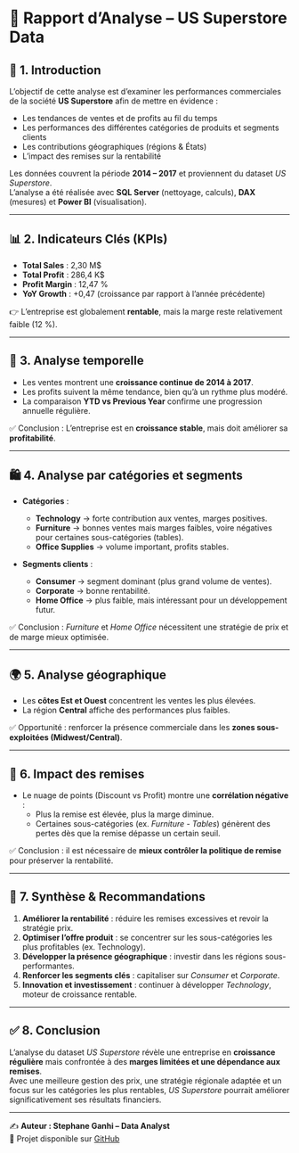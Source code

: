 # 🛒 Rapport d’Analyse – US Superstore Data

## 📌 1. Introduction
L’objectif de cette analyse est d’examiner les performances commerciales de la société **US Superstore** afin de mettre en évidence :  
- Les tendances de ventes et de profits au fil du temps  
- Les performances des différentes catégories de produits et segments clients  
- Les contributions géographiques (régions & États)  
- L’impact des remises sur la rentabilité  

Les données couvrent la période **2014 – 2017** et proviennent du dataset *US Superstore*.  
L’analyse a été réalisée avec **SQL Server** (nettoyage, calculs), **DAX** (mesures) et **Power BI** (visualisation).

---

## 📊 2. Indicateurs Clés (KPIs)
- **Total Sales** : 2,30 M$  
- **Total Profit** : 286,4 K$  
- **Profit Margin** : 12,47 %  
- **YoY Growth** : +0,47 (croissance par rapport à l’année précédente)  

👉 L’entreprise est globalement **rentable**, mais la marge reste relativement faible (12 %).

---

## 📅 3. Analyse temporelle
- Les ventes montrent une **croissance continue de 2014 à 2017**.  
- Les profits suivent la même tendance, bien qu’à un rythme plus modéré.  
- La comparaison **YTD vs Previous Year** confirme une progression annuelle régulière.  

✅ Conclusion : L’entreprise est en **croissance stable**, mais doit améliorer sa **profitabilité**.

---

## 🛍 4. Analyse par catégories et segments
- **Catégories** :
  - **Technology** → forte contribution aux ventes, marges positives.  
  - **Furniture** → bonnes ventes mais marges faibles, voire négatives pour certaines sous-catégories (tables).  
  - **Office Supplies** → volume important, profits stables.  

- **Segments clients** :
  - **Consumer** → segment dominant (plus grand volume de ventes).  
  - **Corporate** → bonne rentabilité.  
  - **Home Office** → plus faible, mais intéressant pour un développement futur.  

✅ Conclusion : *Furniture* et *Home Office* nécessitent une stratégie de prix et de marge mieux optimisée.

---

## 🌍 5. Analyse géographique
- Les **côtes Est et Ouest** concentrent les ventes les plus élevées.  
- La région **Central** affiche des performances plus faibles.  

✅ Opportunité : renforcer la présence commerciale dans les **zones sous-exploitées (Midwest/Central)**.

---

## 💸 6. Impact des remises
- Le nuage de points (Discount vs Profit) montre une **corrélation négative** :  
  - Plus la remise est élevée, plus la marge diminue.  
  - Certaines sous-catégories (ex. *Furniture - Tables*) génèrent des pertes dès que la remise dépasse un certain seuil.  

✅ Conclusion : il est nécessaire de **mieux contrôler la politique de remise** pour préserver la rentabilité.

---

## 📑 7. Synthèse & Recommandations
1. **Améliorer la rentabilité** : réduire les remises excessives et revoir la stratégie prix.  
2. **Optimiser l’offre produit** : se concentrer sur les sous-catégories les plus profitables (ex. Technology).  
3. **Développer la présence géographique** : investir dans les régions sous-performantes.  
4. **Renforcer les segments clés** : capitaliser sur *Consumer* et *Corporate*.  
5. **Innovation et investissement** : continuer à développer *Technology*, moteur de croissance rentable.  

---

## ✅ 8. Conclusion
L’analyse du dataset *US Superstore* révèle une entreprise en **croissance régulière** mais confrontée à des **marges limitées et une dépendance aux remises**.  
Avec une meilleure gestion des prix, une stratégie régionale adaptée et un focus sur les catégories les plus rentables, *US Superstore* pourrait améliorer significativement ses résultats financiers.

---

✍️ **Auteur : Stephane Ganhi – Data Analyst**  
📂 Projet disponible sur [GitHub](https://github.com/)
